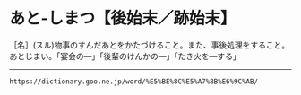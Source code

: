# あと‐しまつ【後始末／跡始末】

［名］(スル)物事のすんだあとをかたづけること。また、事後処理をすること。あとじまい。「宴会の―」「後輩のけんかの―」「たき火を―する」

---
`https://dictionary.goo.ne.jp/word/%E5%BE%8C%E5%A7%8B%E6%9C%AB/`